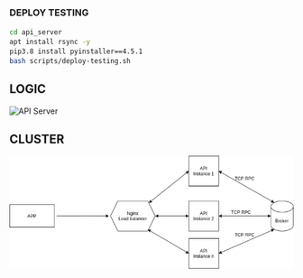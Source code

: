 ### DEPLOY TESTING
```bash
cd api_server
apt install rsync -y
pip3.8 install pyinstaller==4.5.1
bash scripts/deploy-testing.sh
```

## LOGIC
![API Server](https://cloud.gsscorp.vn/f/3970de1112e5463d8245/?dl=1)

## CLUSTER
![api server cluster](api_server-cluster.png)